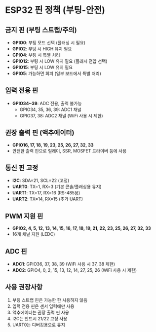 # ESP32 핀 정책 (부팅-안전)

## 금지 핀 (부팅 스트랩/주의)
- **GPIO0**: 부팅 모드 선택 (플래싱 시 필요)
- **GPIO2**: 부팅 시 HIGH 유지 필요
- **GPIO4**: 부팅 시 특별 처리
- **GPIO12**: 부팅 시 LOW 유지 필요 (플래시 전압 선택)
- **GPIO15**: 부팅 시 LOW 유지 필요
- **GPIO5**: 가능하면 회피 (일부 보드에서 특별 처리)

## 입력 전용 핀
- **GPIO34~39**: ADC 전용, 출력 불가능
  - GPIO34, 35, 36, 39: ADC1 채널
  - GPIO37, 38: ADC2 채널 (WiFi 사용 시 제한)

## 권장 출력 핀 (액추에이터)
- **GPIO16, 17, 18, 19, 23, 25, 26, 27, 32, 33**
- 안전한 출력 핀으로 릴레이, SSR, MOSFET 드라이버 등에 사용

## 통신 핀 고정
- **I2C**: SDA=21, SCL=22 (고정)
- **UART0**: TX=1, RX=3 (기본 콘솔/플래싱용 유지)
- **UART1**: TX=17, RX=16 (RS-485용)
- **UART2**: TX=14, RX=15 (추가 UART)

## PWM 지원 핀
- **GPIO2, 4, 5, 12, 13, 14, 15, 16, 17, 18, 19, 21, 22, 23, 25, 26, 27, 32, 33**
- 16개 채널 지원 (LEDC)

## ADC 핀
- **ADC1**: GPIO36, 37, 38, 39 (WiFi 사용 시 37, 38 제한)
- **ADC2**: GPIO4, 0, 2, 15, 13, 12, 14, 27, 25, 26 (WiFi 사용 시 제한)

## 사용 권장사항
1. 부팅 스트랩 핀은 가능한 한 사용하지 않음
2. 입력 전용 핀은 센서 입력에만 사용
3. 액추에이터는 권장 출력 핀 사용
4. I2C는 반드시 21/22 고정 사용
5. UART0는 디버깅용으로 유지
